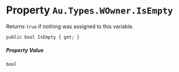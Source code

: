 # Property `Au.Types.WOwner.IsEmpty`

Returns `true` if nothing was assigned to this variable.

```
public bool IsEmpty { get; }
```

##### Property Value

`bool`